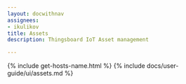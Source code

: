```yaml
---
layout: docwithnav
assignees:
- ikulikov
title: Assets
description: Thingsboard IoT Asset management

---
```


{% include get-hosts-name.html %}
{% include docs/user-guide/ui/assets.md %}